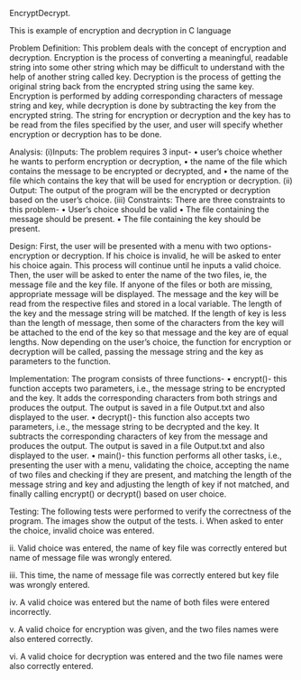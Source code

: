 EncryptDecrypt.

This is example of encryption and decryption in C language

Problem Definition: This problem deals with the concept of encryption and decryption. Encryption is the process of converting a meaningful, readable string into some other string which may be difficult to understand with the help of another string called key. Decryption is the process of getting the original string back from the encrypted string using the same key. Encryption is performed by adding corresponding characters of message string and key, while decryption is done by subtracting the key from the encrypted string. The string for encryption or decryption and the key has to be read from the files specified by the user, and user will specify whether encryption or decryption has to be done.

Analysis: (i)Inputs: The problem requires 3 input- •	user’s choice whether he wants to perform encryption or decryption, • the name of the file which contains the message to be encrypted or decrypted, and •	the name of the file which contains the key that will be used for encryption or decryption. (ii) Output: The output of the program will be the encrypted or decryption based on the user’s choice. (iii) Constraints: There are three constraints to this problem- •	User’s choice should be valid •	The file containing the message should be present. •	The file containing the key should be present.

Design: First, the user will be presented with a menu with two options- encryption or decryption. If his choice is invalid, he will be asked to enter his choice again. This process will continue until he inputs a valid choice. Then, the user will be asked to enter the name of the two files, ie, the message file and the key file. If anyone of the files or both are missing, appropriate message will be displayed. The message and the key will be read from the respective files and stored in a local variable. The length of the key and the message string will be matched. If the length of key is less than the length of message, then some of the characters from the key will be attached to the end of the key so that message and the key are of equal lengths. Now depending on the user’s choice, the function for encryption or decryption will be called, passing the message string and the key as parameters to the function.

Implementation: The program consists of three functions- •	encrypt()- this function accepts two parameters, i.e., the message string to be encrypted and the key. It adds the corresponding characters from both strings and produces the output. The output is saved in a file Output.txt and also displayed to the user. •	decrypt()- this function also accepts two parameters, i.e., the message string to be decrypted and the key. It subtracts the corresponding characters of key from the message and produces the output. The output is saved in a file Output.txt and also displayed to the user. •	main()- this function performs all other tasks, i.e., presenting the user with a menu, validating the choice, accepting the name of two files and checking if they are present, and matching the length of the message string and key and adjusting the length of key if not matched, and finally calling encrypt() or decrypt() based on user choice.

Testing: The following tests were performed to verify the correctness of the program. The images show the output of the tests. i.	When asked to enter the choice, invalid choice was entered.

ii.	Valid choice was entered, the name of key file was correctly entered but name of message file was wrongly entered.

iii.	This time, the name of message file was correctly entered but key file was wrongly entered.

iv.	A valid choice was entered but the name of both files were entered incorrectly.

v.	A valid choice for encryption was given, and the two files names were also entered correctly.

vi.	A valid choice for decryption was entered and the two file names were also correctly entered.
